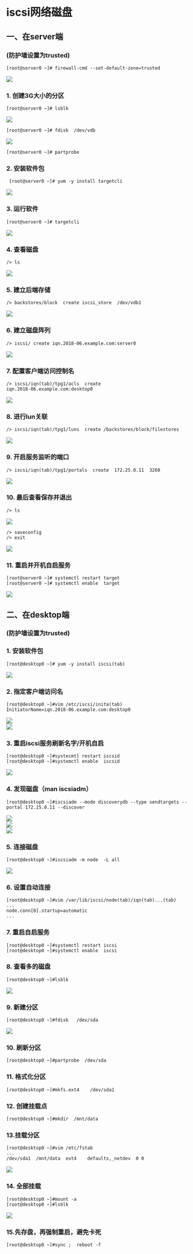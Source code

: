 # iscsi网络磁盘 #
## ##

## 一、在server端 ##

### (防护墙设置为trusted) ###

    [root@server0 ~]# firewall-cmd --set-default-zone=trusted
![](https://i.imgur.com/QDyVQRO.png)

### 1. 创建3G大小的分区 ###
    [root@server0 ~]# lsblk
![](https://i.imgur.com/dnTKMcD.png)

    [root@server0 ~]# fdisk  /dev/vdb  
![](https://i.imgur.com/Pm8MX0l.png)

    [root@server0 ~]# partprobe	


### 2. 安装软件包 ###
     [root@server0 ~]# yum -y install targetcli 
![](https://i.imgur.com/lOhZIUo.png)

### 3. 运行软件 ###
    [root@server0 ~]# targetcli  
![](https://i.imgur.com/h0J2eyX.png)

### 4. 查看磁盘 ###
    /> ls  
![](https://i.imgur.com/ydn4lXl.png)

### 5. 建立后端存储 ###
    /> backstores/block  create iscsi_store  /dev/vdb1  
![](https://i.imgur.com/LKyAAKY.png)

### 6. 建立磁盘阵列 ###
    /> iscsi/ create iqn.2018-06.example.com:server0
![](https://i.imgur.com/QGgApZr.png)

### 7. 配置客户端访问控制名 ###
    /> iscsi/iqn(tab)/tpg1/acls  create  
    iqn.2018-06.example.com:desktop0
![](https://i.imgur.com/ca8a3ln.png)

### 8. 进行lun关联 ###
    /> iscsi/iqn(tab)/tpg1/luns  create /backstores/block/filestores
![](https://i.imgur.com/Qy5YkUO.png)

### 9. 开启服务监听的端口 ###
    /> iscsi/iqn(tab)/tpg1/portals  create  172.25.0.11  3260
![](https://i.imgur.com/cr25gW3.png)

### 10. 最后查看保存并退出 ###
	/> ls  
![](https://i.imgur.com/cgiJtij.png)  

	/> saveconfig  
	/> exit  

![](https://i.imgur.com/ySwcMqn.png)
   
### 11. 重启并开机自启服务 ###
    [root@server0 ~]# systemctl restart target 
    [root@server0 ~]# systemctl enable  target
![](https://i.imgur.com/hXWFy3x.png)

##  ##
## 二、在desktop端 ##

### (防护墙设置为trusted) ###

### 1. 安装软件包 ###
	[root@desktop0 ~]# yum -y install iscsi(tab)  
![](https://i.imgur.com/kZp9Udn.png)

### 2. 指定客户端访问名 ###
	[root@desktop0 ~]#vim /etc/iscsi/inita(tab)   
	InitiatorName=iqn.2018-06.example.com:desktop0  
![](https://i.imgur.com/vdYixVI.png)  
![](https://i.imgur.com/LEJtct0.png)

### 3. 重启iscsi服务刷新名字/开机自启 ##
	[root@desktop0 ~]#systecmtl restart iscsid  
	[root@desktop0 ~]#systemctl enable  iscsid  
![](https://i.imgur.com/io8HBRJ.png)

### 4. 发现磁盘（man  iscsiadm） ###
	[root@desktop0 ~]#iscsiadm --mode discoverydb --type sendtargets --portal 172.25.0.11 --discover
![](https://i.imgur.com/kgY5KiI.png)  
![](https://i.imgur.com/UcvwBvT.png)  
![](https://i.imgur.com/UaskRKj.png)

### 5. 连接磁盘 ###
	[root@desktop0 ~]#iscsiadm -m node  -L all 
![](https://i.imgur.com/l3m8Qul.png)  

### 6. 设置自动连接 ###
	[root@desktop0 ~]#vim /var/lib/iscsi/node(tab)/iqn(tab)...(tab)
	...
	node.conn[0].startup=automatic
	...  

### 7. 重启自启服务 ###
	[root@desktop0 ~]#systemctl restart iscsi
	[root@desktop0 ~]#systemctl enable  iscsi

### 8. 查看多的磁盘 ###
	[root@desktop0 ~]#lsblk  
![](https://i.imgur.com/MVq1z2I.png)
   
### 9. 新建分区 ###
	[root@desktop0 ~]#fdisk   /dev/sda  
![](https://i.imgur.com/SQDcPJ8.png)  
   
### 10. 刷新分区 ###
	[root@desktop0 ~]#partprobe  /dev/sda 

   
### 11. 格式化分区 ###
	[root@desktop0 ~]#mkfs.ext4    /dev/sda1
   
### 12. 创建挂载点 ###
	[root@desktop0 ~]#mkdir  /mnt/data
   
### 13.挂载分区 ###
	[root@desktop0 ~]#vim /etc/fstab  
	...
	/dev/sda1  /mnt/data  ext4    defaults,_netdev  0 0  
![](https://i.imgur.com/wBg3p29.png)


### 14. 全部挂载 ###
	[root@desktop0 ~]#mount -a  
	[root@desktop0 ~]#lsblk  

![](https://i.imgur.com/SdcBlrq.png)
   
### 15.先存盘，再强制重启，避免卡死 ###
	[root@desktop0 ~]#sync ;  reboot -f 



